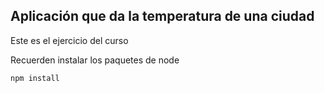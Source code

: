## Aplicación que da la temperatura de una ciudad

Este es el ejercicio del curso 

Recuerden instalar los paquetes de node

```
npm install 

```